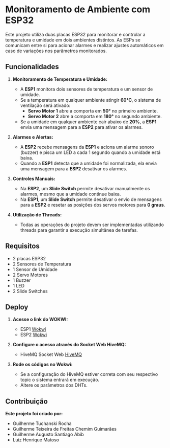 
# Monitoramento de Ambiente com ESP32

Este projeto utiliza duas placas ESP32 para monitorar e controlar a temperatura e umidade em dois ambientes distintos. As ESPs se comunicam entre si para acionar alarmes e realizar ajustes automáticos em caso de variações nos parâmetros monitorados.

## Funcionalidades

1. **Monitoramento de Temperatura e Umidade:**
   - A **ESP1** monitora dois sensores de temperatura e um sensor de umidade.
   - Se a temperatura em qualquer ambiente atingir **60°C**, o sistema de ventilação será ativado:
     - **Servo Motor 1** abre a comporta em **50°** no primeiro ambiente.
     - **Servo Motor 2** abre a comporta em **180°** no segundo ambiente.
   - Se a umidade em qualquer ambiente cair abaixo de **20%**, a **ESP1** envia uma mensagem para a **ESP2** para ativar os alarmes.

2. **Alarmes e Alertas:**
   - A **ESP2** recebe mensagens da **ESP1** e aciona um alarme sonoro (buzzer) e pisca um LED a cada 1 segundo quando a umidade está baixa.
   - Quando a **ESP1** detecta que a umidade foi normalizada, ela envia uma mensagem para a **ESP2** desativar os alarmes.

3. **Controles Manuais:**
   - Na **ESP2**, um **Slide Switch** permite desativar manualmente os alarmes, mesmo que a umidade continue baixa.
   - Na **ESP1**, um **Slide Switch** permite desativar o envio de mensagens para a **ESP2** e resetar as posições dos servos motores para **0 graus**.

4. **Utilização de Threads:**
   - Todas as operações do projeto devem ser implementadas utilizando threads para garantir a execução simultânea de tarefas.

## Requisitos

- 2 placas ESP32
- 2 Sensores de Temperatura
- 1 Sensor de Umidade
- 2 Servo Motores
- 1 Buzzer
- 1 LED
- 2 Slide Switches

## Deploy

1. **Acesse o link do WOKWI:**
   - ESP1 [Wokwi](https://wokwi.com/projects/408134069448979457)
   - ESP2 [Wokwi](https://wokwi.com/projects/408134100199521281)

2. **Configure o acesso através do Socket Web HiveMQ:**
   - HiveMQ Socket Web [HiveMQ](https://www.hivemq.com/demos/websocket-client/)

3. **Rode os códigos no Wokwi:**
   - Se a configuração do HiveMQ estiver correta com seu respectivo topic o sistema entrará em execução.
   - Altere os parâmetros dos DHTs.

## Contribuição

**Este projeto foi criado por:**

- Guilherme Tuchanski Rocha
- Guilherme Teixeira de Freitas Chemim Guimarães
- Guilherme Augusto Santiago Abib
- Luiz Henrique Matoso
